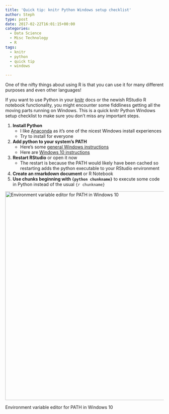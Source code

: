 ```yaml
---
title: 'Quick tip: knitr Python Windows setup checklist'
author: Steph
type: post
date: 2017-02-22T16:01:15+00:00
categories:
  - Data Science
  - Misc Technology
  - R
tags:
  - knitr
  - python
  - quick tip
  - windows

---
```

One of the nifty things about using R is that you can use it for many different purposes and even other languages!

If you want to use Python in your [knitr][1] docs or the newish RStudio R notebook functionality, you might encounter some fiddliness getting all the moving parts running on Windows. This is a quick knitr Python Windows setup checklist to make sure you don&#8217;t miss any important steps.

  1. **Install Python** 
      * I like [Anaconda][2] as it&#8217;s one of the nicest Windows install experiences
      * Try to install for everyone
  2. **Add python to your system&#8217;s PATH** 
      * Here&#8217;s some [general Windows instructions][3] 
      * Here are [Windows 10 instructions][4]
  3. **Restart RStudio** or open it now 
      * The restart is because the PATH would likely have been cached so restarting adds the python executable to your RStudio environment
  4. **Create an rmarkdown document** or R Notebook
  5. **Use chunks beginning with `{python chunkname}`** to execute some code in Python instead of the usual `{r chunkname}`<figure id="attachment_61967" style="width: 602px" class="wp-caption aligncenter">

<img src="http://res.cloudinary.com/lockedata/image/upload/v1499849961/SYSTEMVARIABLE_qrhk4u.png" alt="Environment variable editor for PATH in Windows 10" width="602" height="664" class="size-full wp-image-61967" /><figcaption class="wp-caption-text">Environment variable editor for PATH in Windows 10</figcaption></figure>

 [1]: https://yihui.name/knitr/
 [2]: https://www.continuum.io/anaconda-overview
 [3]: http://windowsitpro.com/systems-management/how-can-i-add-new-folder-my-system-path
 [4]: https://betanews.com/2015/11/23/windows-10-finally-adds-a-new-path-editor/